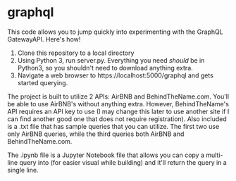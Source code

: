 # graphql

This code allows you to jump quickly into experimenting with the GraphQL GatewayAPI. Here's how!

1. Clone this repository to a local directory
2. Using Python 3, run server.py. Everything you need _should_ be in Python3, so you shouldn't need to download anything extra.
3. Navigate a web browser to https://localhost:5000/graphql and gets started querying.

The project is built to utilize 2 APIs: AirBNB and BehindTheName.com. You'll be able to use AirBNB's without anything extra. However, BehindTheName's API requires an API key to use (I may change this later to use another site if I can find another good one that does not require registration). Also included is a .txt file that has sample queries that you can utilize. The first two use only AirBNB queries, while the third queries both AirBNB and BehindTheName.com.

The .ipynb file is a Jupyter Notebook file that allows you can copy a multi-line query into (for easier visual while building) and it'll return the query in a single line.
